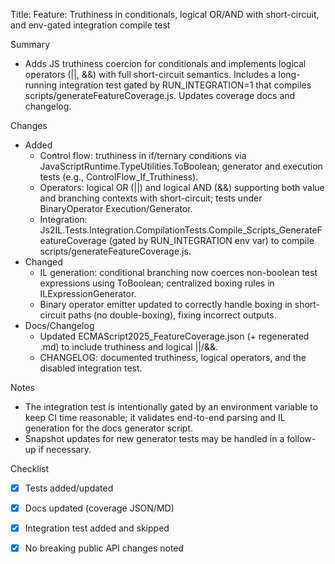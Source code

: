 Title: Feature: Truthiness in conditionals, logical OR/AND with short-circuit, and env-gated integration compile test

Summary
- Adds JS truthiness coercion for conditionals and implements logical operators (||, &&) with full short-circuit semantics. Includes a long-running integration test gated by RUN_INTEGRATION=1 that compiles scripts/generateFeatureCoverage.js. Updates coverage docs and changelog.

Changes
- Added
	- Control flow: truthiness in if/ternary conditions via JavaScriptRuntime.TypeUtilities.ToBoolean; generator and execution tests (e.g., ControlFlow_If_Truthiness).
	- Operators: logical OR (||) and logical AND (&&) supporting both value and branching contexts with short-circuit; tests under BinaryOperator Execution/Generator.
	- Integration: Js2IL.Tests.Integration.CompilationTests.Compile_Scripts_GenerateFeatureCoverage (gated by RUN_INTEGRATION env var) to compile scripts/generateFeatureCoverage.js.
- Changed
	- IL generation: conditional branching now coerces non-boolean test expressions using ToBoolean; centralized boxing rules in ILExpressionGenerator.
	- Binary operator emitter updated to correctly handle boxing in short-circuit paths (no double-boxing), fixing incorrect outputs.
- Docs/Changelog
	- Updated ECMAScript2025_FeatureCoverage.json (+ regenerated .md) to include truthiness and logical ||/&&.
	- CHANGELOG: documented truthiness, logical operators, and the disabled integration test.

Notes
- The integration test is intentionally gated by an environment variable to keep CI time reasonable; it validates end-to-end parsing and IL generation for the docs generator script.
- Snapshot updates for new generator tests may be handled in a follow-up if necessary.

Checklist
- [x] Tests added/updated
- [x] Docs updated (coverage JSON/MD)
- [x] Integration test added and skipped
- [x] No breaking public API changes noted

